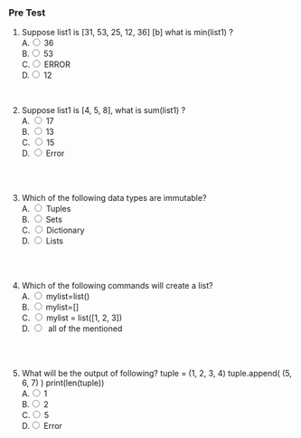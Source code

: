 ### Pre Test

1. Suppose list1 is [31, 53, 25, 12, 36]            [b]
       what is min(list1) ?
                        <br>
                        A.<input type="radio" name="but" id="rb11" onclick="click1();">&nbsp;36
                        <br>
                        B.<input type="radio" name="but" id="rb12" onclick="click1();">&nbsp;53
                        <br>
                        C.<input type="radio" name="but" id="rb13" onclick="click1();">&nbsp;ERROR
                        <br>
                        D.<input type="radio" name="but" id="rb14" onclick="click1();">&nbsp;12
                        <br>
                        <p id = "p1"></p>
                        <br>
                        
 2. Suppose list1 is [4, 5, 8], what is sum(list1) ?
                        <br>
                        A. <input type="radio" name="but2" id="rb21" onclick="click2();">&nbsp;17
                        <br>
                        B. <input type="radio" name="but2" id="rb22" onclick="click2();">&nbsp;13
                        <br>
                        C. <input type="radio" name="but2" id="rb23" onclick="click2();">&nbsp;15
                        <br>
                        D. <input type="radio" name="but2" id="rb24" onclick="click2();">&nbsp;Error
                        <br><br>
                        <p id = "p2"></p>
                        <br>
 
 3.  Which of the following data types are immutable?
                        <br>
                        A. <input type="radio" name="but4" id="rb41" onclick="click4();">&nbsp;Tuples
                        <br>
                        B. <input type="radio" name="but4" id="rb42" onclick="click4();">&nbsp;Sets
                        <br>
                        C. <input type="radio" name="but4" id="rb43" onclick="click4();">&nbsp;Dictionary
                        <br>
                        D. <input type="radio" name="but4" id="rb44" onclick="click4();">&nbsp;Lists
                        <br><br>
                        <p id = "p4"></p>
                        <br>
4. Which of the following commands will create a list?
                        <br>
                        A. <input type="radio" name="but3" id="rb31" onclick="click3();">&nbsp;mylist=list()
                        <br>
                        B. <input type="radio" name="but3" id="rb32" onclick="click3();">&nbsp;mylist=[]
                        <br>
                        C. <input type="radio" name="but3" id="rb33" onclick="click3();">&nbsp;mylist = list([1, 2, 3])
                        <br>
                        D. <input type="radio" name="but3" id="rb34" onclick="click3();">&nbsp; all of the mentioned
                         <br><br>
                        <p id = "p3"></p>
                        <br>
5. What will be the output of following? 
   tuple = (1, 2, 3, 4)
   tuple.append( (5, 6, 7) )
   print(len(tuple))
   <br>
                        A.<input type="radio" name="but" id="rb11" onclick="click1();">&nbsp;1
                        <br>
                        B.<input type="radio" name="but" id="rb12" onclick="click1();">&nbsp;2
                        <br>
                        C.<input type="radio" name="but" id="rb13" onclick="click1();">&nbsp;5
                        <br>
                        D.<input type="radio" name="but" id="rb14" onclick="click1();">&nbsp;Error
                        <br>
                        <p id = "p1"></p>
                        <br>

